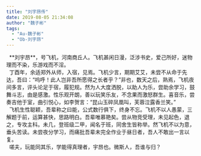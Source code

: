 ```yaml
---
title: "刘宇昂传"
date: 2019-08-05 21:34:08
author: "魏子彬"
tags: 
  - "Au-魏子彬"
  - "Ob-刘宇昂"
---
```


<p>&nbsp; **刘宇昂**，号飞机，河南商丘人。飞机甚闲日漫，泛涉书史，爱己所好，迷物理而不染，乐游戏而不淫。<br />&nbsp; 丁酉年，余适郑外从师，入宿，见焉。飞机少言，期期艾艾，未尝不从命于先达，吾曰：&ldquo;呜呼！此人岂非吾所愿得之长者乎？&rdquo;非也，数天之后，熟焉，飞机夜间多言，评头论足于宿，履犯规。然为人大度洒脱，以助人为乐，尝助余学习，鼓舞斗志，由是感激。性乐观开朗，善以玩笑乐友，不念果而激怒群生。喜音乐，尝奏吉他于室，曲引悦心，如李贺言：&ldquo;昆山玉碎凤凰叫，芙蓉泣露香兰笑。&rdquo;<br />&nbsp; 飞机生性聪颖，吾辈称之曰能，公式数行俱下，终身不忘。飞机不以人愚蒙，三解题于前，运算甚快，思路明白。吾辈唯慕艳矣。尝从物竞受理，未见起色，退之，专攻主科。未几，登班级二甲，闻名于班，同舍生皆称举。然飞机不以为意，垂头苦读。未尝夜分学习，而痛批吾辈未完全作业于昼日者，吾人不敢出一言以复。<br />&nbsp; 嗟夫，玩能同其乐，学能得真理者，宇昂也。微斯人，吾谁与归？</p>